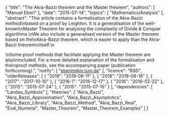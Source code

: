 {
    "title": "The Akra-Bazzi theorem and the Master theorem",
    "authors": [
        "Manuel Eberl"
    ],
    "date": "2015-07-14",
    "topics": [
        "Mathematics/Analysis"
    ],
    "abstract": "This article contains a formalisation of the Akra-Bazzi method\nbased on a proof by Leighton. It is a generalisation of the well-known\nMaster Theorem for analysing the complexity of Divide & Conquer algorithms.\nWe also include a generalised version of the Master theorem based on the\nAkra-Bazzi theorem, which is easier to apply than the Akra-Bazzi theorem\nitself.\n<p>\nSome proof methods that facilitate applying the Master theorem are also\nincluded. For a more detailed explanation of the formalisation and the\nproof methods, see the accompanying paper (publication forthcoming).",
    "notify": [
        "eberlm@in.tum.de"
    ],
    "licence": "BSD",
    "olderReleases": [
        {
            "2019": "2019-06-11"
        },
        {
            "2018": "2018-08-16"
        },
        {
            "2017": "2017-10-10"
        },
        {
            "2016-1": "2016-12-17"
        },
        {
            "2016": "2016-02-22"
        },
        {
            "2015": "2015-07-24"
        },
        {
            "2015": "2015-07-15"
        }
    ],
    "dependencies": [
        "Landau_Symbols"
    ],
    "theories": [
        "Akra_Bazzi",
        "Akra_Bazzi_Approximation",
        "Akra_Bazzi_Asymptotics",
        "Akra_Bazzi_Library",
        "Akra_Bazzi_Method",
        "Akra_Bazzi_Real",
        "Eval_Numeral",
        "Master_Theorem",
        "Master_Theorem_Examples"
    ]
}